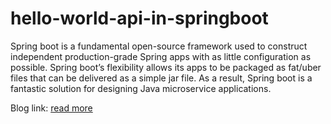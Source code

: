 # hello-world-api-in-springboot
Spring boot is a fundamental open-source framework used to construct independent production-grade Spring apps with as little configuration as possible. Spring boot’s flexibility allows its apps to be packaged as fat/uber files that can be delivered as a simple jar file. As a result, Spring boot is a fantastic solution for designing Java microservice applications.

Blog link: [read more](https://medium.com/@patelshaili581/building-basic-api-with-spring-boot-dc7016cde989)
